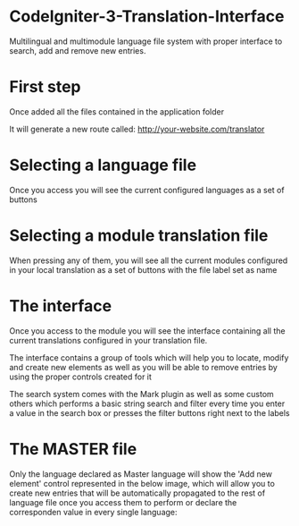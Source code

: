 # CodeIgniter-3-Translation-Interface
Multilingual and multimodule language file system with proper interface to search, add and remove new entries.


First step
============================================================================
Once added all the files contained in the application folder

It will generate a new route called: http://your-website.com/translator


Selecting a language file
============================================================================
Once you access you will see the current configured languages as a set of buttons


Selecting a module translation file
============================================================================
When pressing any of them, you will see all the current modules configured in your local translation as a set of buttons with the file label set as name


The interface
============================================================================
Once you access to the module you will see the interface containing all the current translations configured in your translation file.

The interface contains a group of tools which will help you to locate, modify and create new elements as well as you will be able to remove entries by using the proper controls created for it

The search system comes with the Mark plugin as well as some custom others which performs a basic string search and filter every time you enter a value in the search box or presses the filter buttons right next to the labels


The MASTER file
============================================================================
Only the language declared as Master language will show the 'Add new element' control represented in the below image, which will allow you to create new entries that will be automatically propagated to the rest of language file once you access them to perform or declare the corresponden value in every single language:


